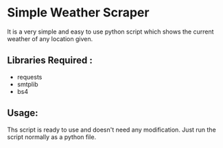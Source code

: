 <h1>Simple Weather Scraper</h1>

It is a very simple and easy to use python script which shows the current weather of any location given.

<h2>Libraries Required :</h2>

- requests
- smtplib
- bs4

<h2>Usage: </h2>
Ths script is ready to use and doesn't need any modification.
Just run the script normally as a python file.
